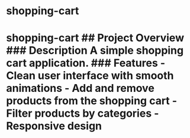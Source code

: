 # shopping-cart
# shopping-cart  ## Project Overview  ### Description A simple shopping cart application.  ### Features - Clean user interface with smooth animations - Add and remove products from the shopping cart - Filter products by categories - Responsive design

